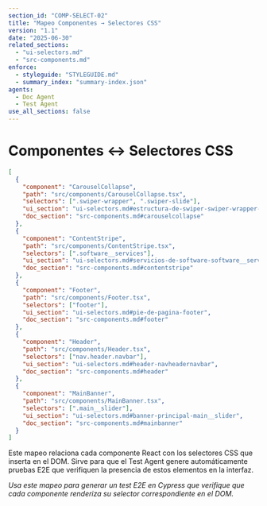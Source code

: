 ```yaml
---
section_id: "COMP-SELECT-02"
title: "Mapeo Componentes → Selectores CSS"
version: "1.1"
date: "2025-06-30"
related_sections:
  - "ui-selectors.md"
  - "src-components.md"
enforce:
  - styleguide: "STYLEGUIDE.md"
  - summary_index: "summary-index.json"
agents:
  - Doc Agent
  - Test Agent
use_all_sections: false
---
```


# Componentes ↔ Selectores CSS

```json
[
  {
    "component": "CarouselCollapse",
    "path": "src/components/CarouselCollapse.tsx",
    "selectors": [".swiper-wrapper", ".swiper-slide"],
    "ui_section": "ui-selectors.md#estructura-de-swiper-swiper-wrapper-y-swiper-slide",
    "doc_section": "src-components.md#carouselcollapse"
  },
  {
    "component": "ContentStripe",
    "path": "src/components/ContentStripe.tsx",
    "selectors": [".software__services"],
    "ui_section": "ui-selectors.md#servicios-de-software-software__services",
    "doc_section": "src-components.md#contentstripe"
  },
  {
    "component": "Footer",
    "path": "src/components/Footer.tsx",
    "selectors": ["footer"],
    "ui_section": "ui-selectors.md#pie-de-pagina-footer",
    "doc_section": "src-components.md#footer"
  },
  {
    "component": "Header",
    "path": "src/components/Header.tsx",
    "selectors": ["nav.header.navbar"],
    "ui_section": "ui-selectors.md#header-navheadernavbar",
    "doc_section": "src-components.md#header"
  },
  {
    "component": "MainBanner",
    "path": "src/components/MainBanner.tsx",
    "selectors": [".main__slider"],
    "ui_section": "ui-selectors.md#banner-principal-main__slider",
    "doc_section": "src-components.md#mainbanner"
  }
]
```

Este mapeo relaciona cada componente React con los selectores CSS que inserta en el DOM. Sirve para que el Test Agent genere automáticamente pruebas E2E que verifiquen la presencia de estos elementos en la interfaz.

*Usa este mapeo para generar un test E2E en Cypress que verifique que cada componente renderiza su selector correspondiente en el DOM.*

